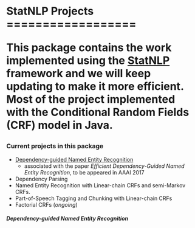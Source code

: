 
<h1> StatNLP Projects
==================

This package contains the work implemented using the [**StatNLP**](http://statnlp.org/) framework and we will keep updating to make it more efficient. Most of the project implemented with the Conditional Random Fields (CRF) model in Java. 



### Current projects in this package

- [Dependency-guided Named Entity Recognition](#ddd)
  - associated with the paper _Efficient Dependency-Guided Named Entity Recognition_, to be appeared in AAAI 2017
- Dependency Parsing
- Named Entity Recognition with Linear-chain CRFs and semi-Markov CRFs.
- Part-of-Speech Tagging and Chunking with Linear-chain CRFs
- Factorial CRFs (_ongoing_)



##### <a name="ddd" />Dependency-guided Named Entity Recognition

